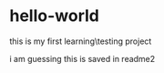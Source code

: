 # hello-world
this is my first learning\testing project





i am guessing this is saved in readme2

